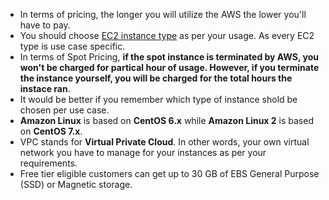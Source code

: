 * In terms of pricing, the longer you will utilize the AWS the lower you'll have to pay.
* You should choose [EC2 instance type](https://aws.amazon.com/ec2/instance-types/) as per your usage. As every EC2 type is use case specific.
* In terms of Spot Pricing, **if the spot instance is terminated by AWS, you won't be charged for partical hour of usage. However, if you terminate the instance yourself, you will be charged for the total hours the instace ran**.
* It would be better if you remember which type of instance shold be chosen per use case.
* **Amazon Linux** is based on **CentOS 6.x** while **Amazon Linux 2** is based on **CentOS 7.x**.
* VPC stands for **Virtual Private Cloud**. In other words, your own virtual network you have to manage for your instances as per your requirements.
* Free tier eligible customers can get up to 30 GB of EBS General Purpose (SSD) or Magnetic storage.
